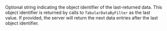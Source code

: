Optional string indicating the object identifier of the last-returned data.
This object identifier is returned by calls to `TabularDataByFilter` as the last value.
If provided, the server will return the next data entries after the last object identifier.
